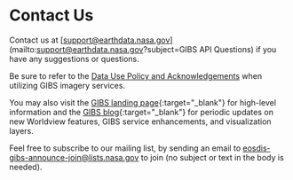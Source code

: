 # Contact Us

Contact us at [support@earthdata.nasa.gov](mailto:support@earthdata.nasa.gov?subject=GIBS API Questions) if you have any suggestions or questions. 

Be sure to refer to the [Data Use Policy and Acknowledgements](..#data-use-policy-and-acknowledgements) when utilizing GIBS imagery services.

You may also visit the [GIBS landing page](https://earthdata.nasa.gov/gibs){:target="_blank"} for high-level information and the [GIBS blog](https://wiki.earthdata.nasa.gov/pages/viewrecentblogposts.action?key=GIBS){:target="_blank"} for periodic updates on new Worldview features, GIBS service enhancements, and visualization layers. 

Feel free to subscribe to our mailing list, by sending an email to [eosdis-gibs-announce-join@lists.nasa.gov](mailto:eosdis-gibs-announce-join@lists.nasa.gov) to join (no subject or text in the body is needed).